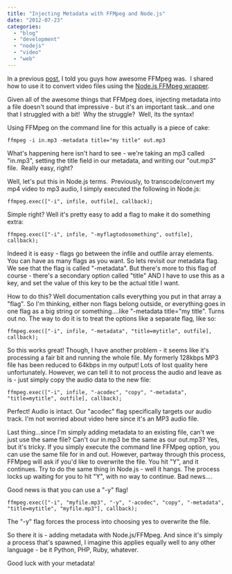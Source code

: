 ```yaml
---
title: "Injecting Metadata with FFMpeg and Node.js"
date: "2012-07-23"
categories:
  - "blog"
  - "development"
  - "nodejs"
  - "video"
  - "web"
---
```


In a previous [post](/blog/2012/06/14/morph-your-media-with-node-js/), I told you guys how awesome FFMpeg was.  I shared how to use it to convert video files using the [Node.js FFMpeg wrapper](https://github.com/xonecas/ffmpeg-node).

Given all of the awesome things that FFMpeg does, injecting metadata into a file doesn't sound that impressive - but it's an important task...and one that I struggled with a bit!  Why the struggle?  Well, its the syntax!

Using FFMpeg on the command line for this actually is a piece of cake:

`ffmpeg -i in.mp3 -metadata title="my title" out.mp3`

What's happening here isn't hard to see - we're taking an mp3 called "in.mp3", setting the title field in our metadata, and writing our "out.mp3" file.  Really easy, right?

Well, let's put this in Node.js terms.  Previously, to transcode/convert my mp4 video to mp3 audio, I simply executed the following in Node.js:

`ffmpeg.exec(["-i", infile, outfile], callback);`

Simple right? Well it's pretty easy to add a flag to make it do something extra:

`ffmpeg.exec(["-i", infile, "-myflagtodosomething", outfile], callback);`

Indeed it is easy - flags go between the infile and outfile array elements. You can have as many flags as you want. So lets revisit our metadata flag. We see that the flag is called "-metadata". But there's more to this flag of course - there's a secondary option called "title" AND I have to use this as a key, and set the value of this key to be the actual title I want.

How to do this? Well documentation calls everything you put in that array a "flag". So I'm thinking, either non flags belong outside, or everything goes in one flag as a big string or something....like "-metadata title="my title". Turns out no. The way to do it is to treat the options like a separate flag, like so:

`ffmpeg.exec(["-i", infile, "-metadata", "title=mytitle", outfile], callback);`

So this works great! Though, I have another problem - it seems like it's processing a fair bit and running the whole file. My formerly 128kbps MP3 file has been reduced to 64kbps in my output! Lots of lost quality here unfortunately. However, we can tell it to not process the audio and leave as is - just simply copy the audio data to the new file:

`ffmpeg.exec(["-i", infile, "-acodec", "copy", "-metadata", "title=mytitle", outfile], callback);`

Perfect! Audio is intact. Our "acodec" flag specifically targets our audio track. I'm not worried about video here since it's an MP3 audio file.

Last thing...since I'm simply adding metadata to an existing file, can't we just use the same file? Can't our in.mp3 be the same as our out.mp3? Yes, but it's tricky. If you simply execute the command line FFMpeg option, you can use the same file for in and out. However, partway through this process, FFMpeg will ask if you'd like to overwrite the file. You hit "Y", and it continues. Try to do the same thing in Node.js - well it hangs. The process locks up waiting for you to hit "Y", with no way to continue. Bad news....

Good news is that you can use a "-y" flag!

`ffmpeg.exec(["-i", "myfile.mp3", "-y", "-acodec", "copy", "-metadata", "title=mytitle", "myfile.mp3"], callback);`

The "-y" flag forces the process into choosing yes to overwrite the file.

So there it is - adding metadata with Node.js/FFMpeg. And since it's simply a process that's spawned, I imagine this applies equally well to any other language - be it Python, PHP, Ruby, whatever.

Good luck with your metadata!
